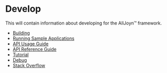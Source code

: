 # Develop

This will contain information about developing for the AllJoyn&trade; framework.

* [Building][build]
* [Running Sample Applications][sample-apps]
* [API Usage Guide][user-guide]
* [API Reference Guide][ref-guide]
* [Tutorial][tutorial]
* [Debug][debug]
* [Stack Overflow][stackoverflow]

[build]: /develop/building
[sample-apps]: /develop/run-sample-apps
[user-guide]: /develop/api-guide
[ref-guide]: /develop/api-reference
[tutorial]: /develop/tutorial
[debug]: /develop/debug
[stackoverflow]: /develop/stackoverflow
